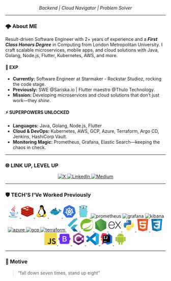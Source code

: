 <div align="center">
  <p><em> Backend | Cloud Navigator | Problem Solver</em></p>
</div>

---

### 🌩️ About ME

Result-driven Software Engineer with 2+ years of experience and a ***First Class Honors Degree*** in Computing from London Metropolitan University. I craft scalable microservices, mobile apps, and cloud solutions with Java, Golang, Node.js, Flutter, Kubernetes, AWS, and more.

#### 🎯 EXP
- **Currently:** Software Engineer at Starmaker - Rockstar Studioz, rocking the code stage.  
- **Previously:** SWE @Sariska.io | Flutter maestro @Thulo Technology.  
- **Mission:** Developing microservices and cloud solutions that don’t just work—they *shine*.  

#### ⚡ SUPERPOWERS UNLOCKED
- **Languages:** Java, Golang, Node.js, Flutter
- **Cloud & DevOps:** Kubernetes, AWS, GCP, Azure, Terraform, Argo CD, Jenkins, HashiCorp Vault.  
- **Monitoring Magic:** Prometheus, Grafana, Elastic Search—keeping the chaos in check.  

---

### 🌐 LINK UP, LEVEL UP
<div align="center">
  <a href="https://x.com/we_crood" target="_blank">
    <img src="https://raw.githubusercontent.com/rahuldkjain/github-profile-readme-generator/master/src/images/icons/Social/twitter.svg" alt="X" height="40" width="50" />
  </a>
  <a href="https://www.linkedin.com/in/iamgauravpoudel/" target="_blank">
    <img src="https://content.linkedin.com/content/dam/me/business/en-us/amp/brand-site/v2/bg/LI-Bug.svg.original.svg" alt="LinkedIn" height="40" width="50" />
  </a>
  <a href="https://medium.com/@gauravpaudel2013" target="_blank">
    <img src="https://raw.githubusercontent.com/rahuldkjain/github-profile-readme-generator/master/src/images/icons/Social/medium.svg" alt="Medium" height="40" width="50" />
  </a>
</div>

---

### 🛡️ TECH'S I'Ve Worked Previously
<div align="center">
  <a href="https://www.java.com" target="_blank"> 
    <img src="https://raw.githubusercontent.com/devicons/devicon/master/icons/java/java-original.svg" alt="java" width="40" height="40"/> </a> 
  <a href="https://redis.io/" target="_blank"> 
    <img src="https://raw.githubusercontent.com/devicons/devicon/master/icons/redis/redis-original.svg" alt="redis" width="40" height="40"/> </a>
  <a href="https://www.linux.org/" target="_blank"> 
    <img src="https://raw.githubusercontent.com/devicons/devicon/master/icons/linux/linux-original.svg" alt="linux" width="40" height="40"/> </a>
  <a href="https://www.docker.com" target="_blank"> 
    <img src="https://raw.githubusercontent.com/devicons/devicon/master/icons/docker/docker-original.svg" alt="docker" width="40" height="40"/> </a> 
  <a href="https://kubernetes.io" target="_blank"> 
    <img src="https://raw.githubusercontent.com/devicons/devicon/master/icons/kubernetes/kubernetes-plain.svg" alt="kubernetes" width="40" height="40"/> </a> 
  <a href="https://golang.org" target="_blank"> 
    <img src="https://raw.githubusercontent.com/devicons/devicon/master/icons/go/go-original.svg" alt="go" width="40" height="40"/> </a> 
  <a>
    <img src="https://avatars.githubusercontent.com/u/3380462?s=200&v=4" alt="prometheus" width="40" height="40">
  </a>
  <a>
    <img src="https://avatars.githubusercontent.com/u/7195757?s=200&v=4" alt="grafana" width="40" height="40">
  </a>
  <a>
    <img src="https://avatars.githubusercontent.com/u/2232217?s=200&v=4" alt="kibana" width="40" height="40">
  </a>
  <a href="https://github.com/azure" target="_blank">
    <img src="https://avatars.githubusercontent.com/u/6844498?s=200&v=4" alt="azure" width="40" height="40" >
  </a>
  <a href="https://github.com/googlecloudplatform" target="_blank">
    <img src="https://avatars.githubusercontent.com/u/2810941?s=200&v=4" alt="gcp" width="40" height="40" >
  </a>
  <a href="https://github.com/hashicorp" target="_blank">
    <img src="https://avatars.githubusercontent.com/u/761456?s=200&v=4" alt="terraform" width="40" height="40" >
  </a>
  <a href="https://flutter.dev" target="_blank"> 
    <img src="https://raw.githubusercontent.com/devicons/devicon/master/icons/flutter/flutter-original.svg" alt="flutter" width="40" height="40"/> </a> 
  <a href="https://spring.io/projects/spring-boot" target="_blank"> 
    <img src="https://raw.githubusercontent.com/devicons/devicon/master/icons/spring/spring-original.svg" alt="spring-boot" width="40" height="40"/> </a> 
  <a href="https://nodejs.org" target="_blank"> 
    <img src="https://raw.githubusercontent.com/devicons/devicon/master/icons/nodejs/nodejs-original.svg" alt="nodejs" width="40" height="40"/> </a> 
  <a href="https://expressjs.com" target="_blank"> 
    <img src="https://raw.githubusercontent.com/devicons/devicon/master/icons/express/express-original.svg" alt="express" width="40" height="40"/> </a> 
  <a href="https://www.python.org" target="_blank"> 
    <img src="https://raw.githubusercontent.com/devicons/devicon/master/icons/python/python-original.svg" alt="python" width="40" height="40"/> </a>
  <a href="https://www.w3.org/html/" target="_blank"> 
    <img src="https://raw.githubusercontent.com/devicons/devicon/master/icons/html5/html5-original.svg" alt="html" width="40" height="40"/> </a>
  <a href="https://www.w3schools.com/css/" target="_blank"> 
    <img src="https://raw.githubusercontent.com/devicons/devicon/master/icons/css3/css3-original.svg" alt="css" width="40" height="40"/> </a>
  <a href="https://www.javascript.com/" target="_blank"> 
    <img src="https://raw.githubusercontent.com/devicons/devicon/master/icons/javascript/javascript-original.svg" alt="javascript" width="40" height="40"/> </a>
  <a href="https://getbootstrap.com" target="_blank"> 
    <img src="https://raw.githubusercontent.com/devicons/devicon/master/icons/bootstrap/bootstrap-plain.svg" alt="bootstrap" width="40" height="40"/> </a>
  <a href="https://www.w3schools.com/cs/" target="_blank"> 
    <img src="https://raw.githubusercontent.com/devicons/devicon/master/icons/csharp/csharp-original.svg" alt="csharp" width="40" height="40"/> </a>
  <a href="https://code.visualstudio.com" target="_blank"> 
    <img src="https://raw.githubusercontent.com/devicons/devicon/master/icons/vscode/vscode-original.svg" alt="vscode" width="40" height="40"/> 
  </a>
  <a href="https://www.jetbrains.com/idea/" target="_blank"> 
    <img src="https://raw.githubusercontent.com/devicons/devicon/master/icons/intellij/intellij-original.svg" alt="intellij" width="40" height="40"/> 
  </a>
  <a href="https://developer.android.com/studio" target="_blank"> 
    <img src="https://raw.githubusercontent.com/devicons/devicon/master/icons/android/android-original.svg" alt="android-studio" width="40" height="40"/> 
  </a>
</div>

---

### 🌠 Motive
> “fall down seven times, stand up eight”  

